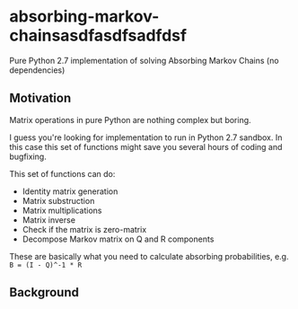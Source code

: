 # absorbing-markov-chainsasdfasdfsadfdsf
Pure Python 2.7 implementation of solving Absorbing Markov Chains (no dependencies)

## Motivation
Matrix operations in pure Python are nothing complex but boring.

I guess you're looking for implementation to run in Python 2.7 sandbox. In this case this set of functions might save you several hours of coding and bugfixing.

This set of functions can do:
* Identity matrix generation
* Matrix substruction
* Matrix multiplications
* Matrix inverse
* Check if the matrix is zero-matrix
* Decompose Markov matrix on Q and R components

These are basically what you need to calculate absorbing probabilities, e.g. `B = (I - Q)^-1 * R` 

## Background
